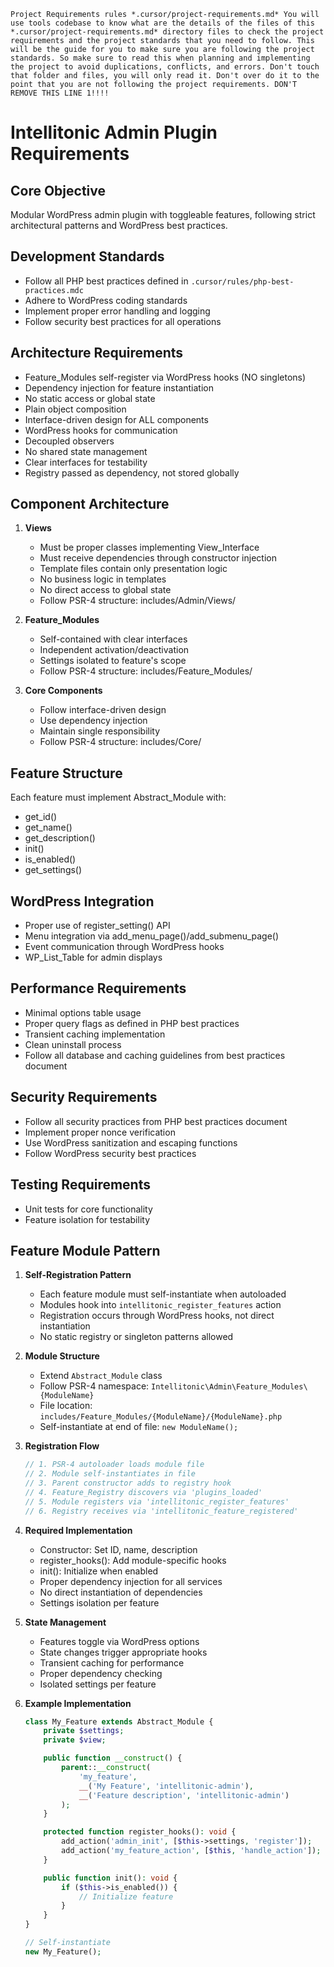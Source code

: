 `Project Requirements rules *.cursor/project-requirements.md* You will use tools codebase to know what are the details of the files of this *.cursor/project-requirements.md* directory files to check the project requirements and the project standards that you need to follow. This will be the guide for you to make sure you are following the project standards. So make sure to read this when planning and implementing the project to avoid duplications, conflicts, and errors. Don't touch that folder and files, you will only read it. Don't over do it to the point that you are not following the project requirements. DON'T REMOVE THIS LINE 1!!!!`


# Intellitonic Admin Plugin Requirements

## Core Objective
Modular WordPress admin plugin with toggleable features, following strict architectural patterns and WordPress best practices.

## Development Standards
- Follow all PHP best practices defined in `.cursor/rules/php-best-practices.mdc`
- Adhere to WordPress coding standards
- Implement proper error handling and logging
- Follow security best practices for all operations

## Architecture Requirements
- Feature_Modules self-register via WordPress hooks (NO singletons)
- Dependency injection for feature instantiation
- No static access or global state
- Plain object composition
- Interface-driven design for ALL components
- WordPress hooks for communication
- Decoupled observers
- No shared state management
- Clear interfaces for testability
- Registry passed as dependency, not stored globally

## Component Architecture
1. **Views**
   - Must be proper classes implementing View_Interface
   - Must receive dependencies through constructor injection
   - Template files contain only presentation logic
   - No business logic in templates
   - No direct access to global state
   - Follow PSR-4 structure: includes/Admin/Views/

2. **Feature_Modules**
   - Self-contained with clear interfaces
   - Independent activation/deactivation
   - Settings isolated to feature's scope
   - Follow PSR-4 structure: includes/Feature_Modules/

3. **Core Components**
   - Follow interface-driven design
   - Use dependency injection
   - Maintain single responsibility
   - Follow PSR-4 structure: includes/Core/

## Feature Structure
Each feature must implement Abstract_Module with:
- get_id()
- get_name()
- get_description()
- init()
- is_enabled()
- get_settings()

## WordPress Integration
- Proper use of register_setting() API
- Menu integration via add_menu_page()/add_submenu_page()
- Event communication through WordPress hooks
- WP_List_Table for admin displays

## Performance Requirements
- Minimal options table usage
- Proper query flags as defined in PHP best practices
- Transient caching implementation
- Clean uninstall process
- Follow all database and caching guidelines from best practices document

## Security Requirements
- Follow all security practices from PHP best practices document
- Implement proper nonce verification
- Use WordPress sanitization and escaping functions
- Follow WordPress security best practices

## Testing Requirements
- Unit tests for core functionality
- Feature isolation for testability

## Feature Module Pattern
1. **Self-Registration Pattern**
   - Each feature module must self-instantiate when autoloaded
   - Modules hook into `intellitonic_register_features` action
   - Registration occurs through WordPress hooks, not direct instantiation
   - No static registry or singleton patterns allowed

2. **Module Structure**
   - Extend `Abstract_Module` class
   - Follow PSR-4 namespace: `Intellitonic\Admin\Feature_Modules\{ModuleName}`
   - File location: `includes/Feature_Modules/{ModuleName}/{ModuleName}.php`
   - Self-instantiate at end of file: `new ModuleName();`

3. **Registration Flow**
   ```php
   // 1. PSR-4 autoloader loads module file
   // 2. Module self-instantiates in file
   // 3. Parent constructor adds to registry hook
   // 4. Feature_Registry discovers via 'plugins_loaded'
   // 5. Module registers via 'intellitonic_register_features'
   // 6. Registry receives via 'intellitonic_feature_registered'
   ```

4. **Required Implementation**
   - Constructor: Set ID, name, description
   - register_hooks(): Add module-specific hooks
   - init(): Initialize when enabled
   - Proper dependency injection for all services
   - No direct instantiation of dependencies
   - Settings isolation per feature

5. **State Management**
   - Features toggle via WordPress options
   - State changes trigger appropriate hooks
   - Transient caching for performance
   - Proper dependency checking
   - Isolated settings per feature

6. **Example Implementation**
   ```php
   class My_Feature extends Abstract_Module {
       private $settings;
       private $view;

       public function __construct() {
           parent::__construct(
               'my_feature',
               __('My Feature', 'intellitonic-admin'),
               __('Feature description', 'intellitonic-admin')
           );
       }

       protected function register_hooks(): void {
           add_action('admin_init', [$this->settings, 'register']);
           add_action('my_feature_action', [$this, 'handle_action']);
       }

       public function init(): void {
           if ($this->is_enabled()) {
               // Initialize feature
           }
       }
   }

   // Self-instantiate
   new My_Feature();
   ```



